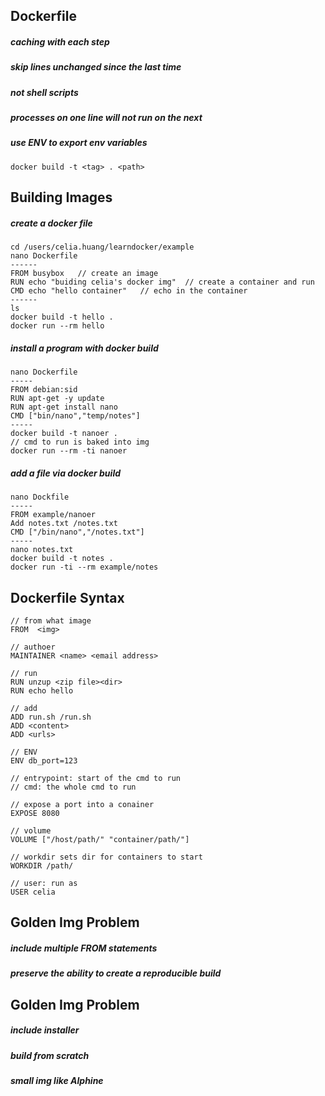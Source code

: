 ## Dockerfile
##### caching with each step
##### skip lines unchanged since the last time
##### not shell scripts
##### processes on one line will not run on the next
##### use ENV to export env variables
```
docker build -t <tag> . <path>
```

## Building Images
##### create a docker file
```
cd /users/celia.huang/learndocker/example
nano Dockerfile
------
FROM busybox   // create an image
RUN echo "buiding celia's docker img"  // create a container and run
CMD echo "hello container"   // echo in the container
------
ls
docker build -t hello .
docker run --rm hello
```
##### install a program with docker build
```
nano Dockerfile
-----
FROM debian:sid
RUN apt-get -y update
RUN apt-get install nano
CMD ["bin/nano","temp/notes"]
-----
docker build -t nanoer .
// cmd to run is baked into img
docker run --rm -ti nanoer
```
##### add a file via docker build
```
nano Dockfile
-----
FROM example/nanoer
Add notes.txt /notes.txt
CMD ["/bin/nano","/notes.txt"]
-----
nano notes.txt
docker build -t notes .
docker run -ti --rm example/notes
```

## Dockerfile Syntax
```
// from what image
FROM  <img>

// authoer
MAINTAINER <name> <email address>

// run
RUN unzup <zip file><dir>
RUN echo hello

// add
ADD run.sh /run.sh
ADD <content>
ADD <urls>

// ENV
ENV db_port=123

// entrypoint: start of the cmd to run
// cmd: the whole cmd to run

// expose a port into a conainer
EXPOSE 8080

// volume
VOLUME ["/host/path/" "container/path/"]

// workdir sets dir for containers to start
WORKDIR /path/

// user: run as
USER celia
```

## Golden Img Problem
##### include multiple FROM statements
##### preserve the ability to create a reproducible build


## Golden Img Problem
##### include installer
##### build from scratch
##### small img like Alphine















